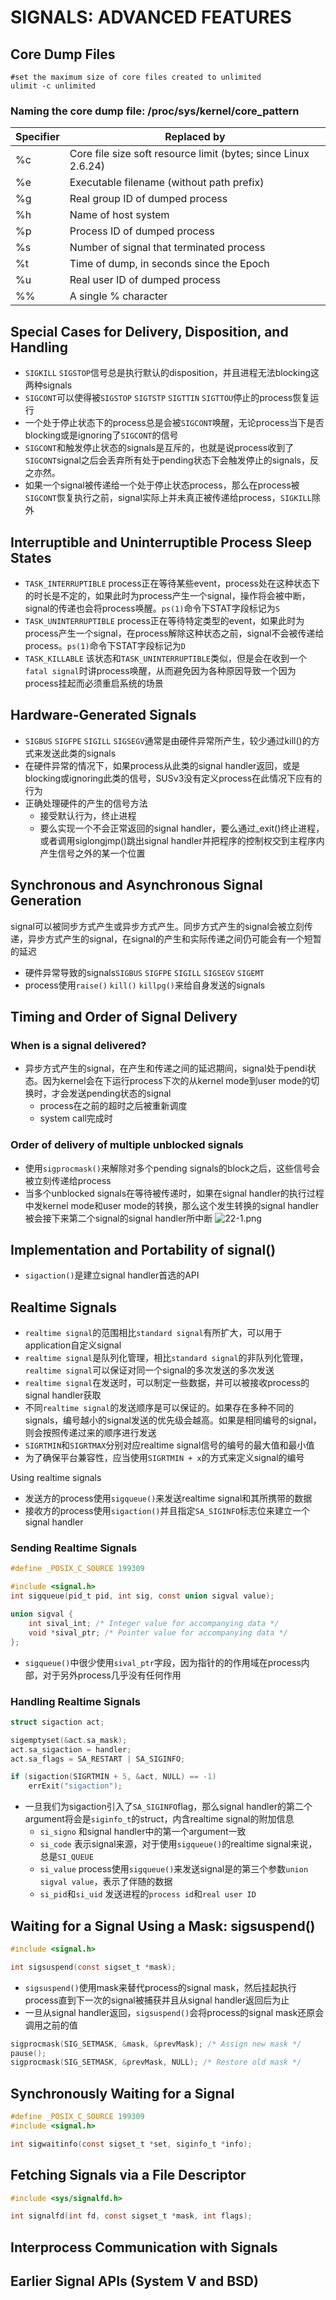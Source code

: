 # SIGNALS: ADVANCED FEATURES

## Core Dump Files
```shell
#set the maximum size of core files created to unlimited
ulimit -c unlimited
```

### Naming the core dump file: /proc/sys/kernel/core_pattern
| Specifier | Replaced by |
| --- | --- |
| %c | Core file size soft resource limit (bytes; since Linux 2.6.24) |
| %e | Executable filename (without path prefix) |
| %g | Real group ID of dumped process |
| %h | Name of host system |
| %p | Process ID of dumped process |
| %s | Number of signal that terminated process |
| %t | Time of dump, in seconds since the Epoch |
| %u | Real user ID of dumped process |
| %% | A single % character |

## Special Cases for Delivery, Disposition, and Handling
- `SIGKILL` `SIGSTOP`信号总是执行默认的disposition，并且进程无法blocking这两种signals
- `SIGCONT`可以使得被`SIGSTOP` `SIGTSTP` `SIGTTIN` `SIGTTOU`停止的process恢复运行
- 一个处于停止状态下的process总是会被`SIGCONT`唤醒，无论process当下是否blocking或是ignoring了`SIGCONT`的信号
- `SIGCONT`和触发停止状态的signals是互斥的，也就是说process收到了`SIGCONT`signal之后会丢弃所有处于pending状态下会触发停止的signals，反之亦然。  
- 如果一个signal被传递给一个处于停止状态process，那么在process被`SIGCONT`恢复执行之前，signal实际上并未真正被传递给process，`SIGKILL`除外

## Interruptible and Uninterruptible Process Sleep States
- `TASK_INTERRUPTIBLE` process正在等待某些event，process处在这种状态下的时长是不定的，如果此时为process产生一个signal，操作将会被中断，signal的传递也会将process唤醒。`ps(1)`命令下STAT字段标记为`S`
- `TASK_UNINTERRUPTIBLE` process正在等待特定类型的event，如果此时为process产生一个signal，在process解除这种状态之前，signal不会被传递给process。`ps(1)`命令下STAT字段标记为`D`
- `TASK_KILLABLE` 该状态和`TASK_UNINTERRUPTIBLE`类似，但是会在收到一个`fatal signal`时讲process唤醒，从而避免因为各种原因导致一个因为process挂起而必须重启系统的场景

## Hardware-Generated Signals
- `SIGBUS` `SIGFPE` `SIGILL` `SIGSEGV`通常是由硬件异常所产生，较少通过kill()的方式来发送此类的signals
- 在硬件异常的情况下，如果process从此类的signal handler返回，或是blocking或ignoring此类的信号，SUSv3没有定义process在此情况下应有的行为
- 正确处理硬件的产生的信号方法
  - 接受默认行为，终止进程
  - 要么实现一个不会正常返回的signal handler，要么通过_exit()终止进程，或者调用siglongjmp()跳出signal handler并把程序的控制权交到主程序内产生信号之外的某一个位置

## Synchronous and Asynchronous Signal Generation
signal可以被同步方式产生或异步方式产生。同步方式产生的signal会被立刻传递，异步方式产生的signal，在signal的产生和实际传递之间仍可能会有一个短暂的延迟

- 硬件异常导致的signals`SIGBUS` `SIGFPE` `SIGILL` `SIGSEGV` `SIGEMT`
- process使用`raise()` `kill()` `killpg()`来给自身发送的signals

## Timing and Order of Signal Delivery

### When is a signal delivered?
- 异步方式产生的signal，在产生和传递之间的延迟期间，signal处于pendi状态。因为kernel会在下运行process下次的从kernel mode到user mode的切换时，才会发送pending状态的signal
  - process在之前的超时之后被重新调度
  - system call完成时

### Order of delivery of multiple unblocked signals  
- 使用`sigprocmask()`来解除对多个pending signals的block之后，这些信号会被立刻传递给process
- 当多个unblocked signals在等待被传递时，如果在signal handler的执行过程中发kernel mode和user mode的转换，那么这个发生转换的signal handler被会接下来第二个signal的signal handler所中断
![22-1.png](img/22-1.png)

## Implementation and Portability of signal()
- `sigaction()`是建立signal handler首选的API

## Realtime Signals
- `realtime signal`的范围相比`standard signal`有所扩大，可以用于application自定义signal
- `realtime signal`是队列化管理，相比`standard signal`的非队列化管理，`realtime signal`可以保证对同一个signal的多次发送的多次发送
- `realtime signal`在发送时，可以制定一些数据，并可以被接收process的signal handler获取
- 不同`realtime signal`的发送顺序是可以保证的。如果存在多种不同的signals，编号越小的signal发送的优先级会越高。如果是相同编号的signal，则会按照传递过来的顺序进行发送
- `SIGRTMIN`和`SIGRTMAX`分别对应realtime signal信号的编号的最大值和最小值
- 为了确保平台兼容性，应当使用`SIGRTMIN + x`的方式来定义signal的编号

Using realtime signals
- 发送方的process使用`sigqueue()`来发送realtime signal和其所携带的数据
- 接收方的process使用`sigaction()`并且指定`SA_SIGINFO`标志位来建立一个signal handler

### Sending Realtime Signals
```c
#define _POSIX_C_SOURCE 199309

#include <signal.h>
int sigqueue(pid_t pid, int sig, const union sigval value);

union sigval {
    int sival_int; /* Integer value for accompanying data */
    void *sival_ptr; /* Pointer value for accompanying data */
};
```
- `sigqueue()`中很少使用`sival_ptr`字段，因为指针的的作用域在process内部，对于另外process几乎没有任何作用

### Handling Realtime Signals
```c
struct sigaction act;

sigemptyset(&act.sa_mask);
act.sa_sigaction = handler;
act.sa_flags = SA_RESTART | SA_SIGINFO;

if (sigaction(SIGRTMIN + 5, &act, NULL) == -1)
    errExit("sigaction");
```
- 一旦我们为sigaction引入了`SA_SIGINFO`flag，那么signal handler的第二个argument将会是`siginfo_t`的struct，内含realtime signal的附加信息
  - `si_signo` 和signal handler中的第一个argument一致
  - `si_code` 表示signal来源，对于使用`sigqueue()`的realtime signal来说，总是`SI_QUEUE`
  - `si_value` process使用`sigqueue()`来发送signal是的第三个参数`union sigval value`，表示了伴随的数据
  - `si_pid`和`si_uid` 发送进程的`process id`和`real user ID`

## Waiting for a Signal Using a Mask: sigsuspend()
```c
#include <signal.h>

int sigsuspend(const sigset_t *mask);
```
- `sigsuspend()`使用mask来替代process的signal mask，然后挂起执行process直到下一次的signal被捕获并且从signal handler返回后为止
- 一旦从signal handler返回，`sigsuspend()`会将process的signal mask还原会调用之前的值
```c
sigprocmask(SIG_SETMASK, &mask, &prevMask); /* Assign new mask */
pause();
sigprocmask(SIG_SETMASK, &prevMask, NULL); /* Restore old mask */
```

## Synchronously Waiting for a Signal
```c
#define _POSIX_C_SOURCE 199309
#include <signal.h>

int sigwaitinfo(const sigset_t *set, siginfo_t *info);
```

## Fetching Signals via a File Descriptor
```c
#include <sys/signalfd.h>

int signalfd(int fd, const sigset_t *mask, int flags);
```

## Interprocess Communication with Signals

## Earlier Signal APIs (System V and BSD)   